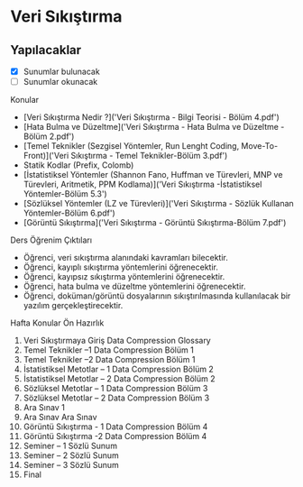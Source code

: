 # Veri Sıkıştırma

## Yapılacaklar

- [x] Sunumlar bulunacak
- [ ] Sunumlar okunacak

Konular

- [Veri Sıkıştırma Nedir ?]('Veri Sıkıştırma - Bilgi Teorisi - Bölüm 4.pdf')
- [Hata Bulma ve Düzeltme]('Veri Sıkıştırma - Hata Bulma ve Düzeltme - Bölüm 2.pdf')
- [Temel Teknikler (Sezgisel Yöntemler, Run Lenght Coding, Move-To-Front)]('Veri Sıkıştırma - Temel Teknikler-Bölüm 3.pdf')
- Statik Kodlar (Prefix, Colomb)
- [İstatistiksel Yöntemler (Shannon Fano, Huffman ve Türevleri, MNP ve Türevleri, Aritmetik, PPM Kodlama)]('Veri Sıkıştırma -İstatistiksel Yöntemler-Bölüm 5.3')
- [Sözlüksel Yöntemler (LZ ve Türevleri)]('Veri Sıkıştırma - Sözlük Kullanan Yöntemler-Bölüm 6.pdf')
- [Görüntü Sıkıştırma]('Veri Sıkıştırma - Görüntü Sıkıştırma-Bölüm 7.pdf')

Ders Öğrenim Çıktıları

- Öğrenci, veri sıkıştırma alanındaki kavramları bilecektir.
- Öğrenci, kayıplı sıkıştırma yöntemlerini öğrenecektir.
- Öğrenci, kayıpsız sıkıştırma yöntemlerini öğrenecektir.
- Öğrenci, hata bulma ve düzeltme yöntemlerini öğrenecektir.
- Öğrenci, doküman/görüntü dosyalarının sıkıştırılmasında kullanılacak bir yazılım gerçekleştirecektir.

Hafta Konular Ön Hazırlık

1. Veri Sıkıştırmaya Giriş Data Compression Glossary
2. Temel Teknikler –1 Data Compression Bölüm 1
3. Temel Teknikler –2 Data Compression Bölüm 1
4. İstatistiksel Metotlar – 1 Data Compression Bölüm 2
5. İstatistiksel Metotlar – 2 Data Compression Bölüm 2
6. Sözlüksel Metotlar – 1 Data Compression Bölüm 3
7. Sözlüksel Metotlar – 2 Data Compression Bölüm 3
8. Ara Sınav 1
9. Ara Sınav Ara Sınav
10. Görüntü Sıkıştırma - 1 Data Compression Bölüm 4
11. Görüntü Sıkıştırma -2 Data Compression Bölüm 4
12. Seminer – 1 Sözlü Sunum
13. Seminer – 2 Sözlü Sunum
14. Seminer – 3 Sözlü Sunum
15. Final
